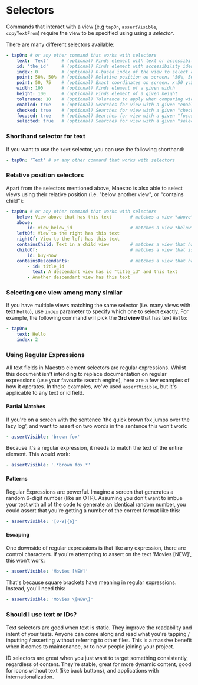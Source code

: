 # Selectors

Commands that interact with a view (e.g `tapOn`, `assertVisible`, `copyTextFrom`) require the view to be specified using using a _selector_.

There are many different selectors available:

```yaml
- tapOn: # or any other command that works with selectors
    text: 'Text'     # (optional) Finds element with text or accessibility text that matches the regular expression
    id: 'the_id'     # (optional) Finds element with accessibility identifier that matches the regular expression
    index: 0         # (optional) 0-based index of the view to select among those that match all other criteria
    point: 50%, 50%  # (optional) Relative position on screen. "50%, 50%" is the middle of screen
    point: 50, 75    # (optional) Exact coordinates on screen. x:50 y:50, in pixels
    width: 100       # (optional) Finds element of a given width
    height: 100      # (optional) Finds element of a given height
    tolerance: 10    # (optional) Tolerance to apply when comparing width and height
    enabled: true    # (optional) Searches for view with a given "enabled" state
    checked: true    # (optional) Searches for view with a given "checked" state
    focused: true    # (optional) Searches for view with a given "focused" state
    selected: true   # (optional) Searches for view with a given "selected" state
```

### Shorthand selector for text

If you want to use the `text` selector, you can use the following shorthand:

```yaml
- tapOn: 'Text' # or any other command that works with selectors
```

### Relative position selectors

Apart from the selectors mentioned above, Maestro is also able to select views using their relative position (i.e. "below another view", or "contains child"):

```yaml
- tapOn: # or any other command that works with selectors
    below: View above that has this text       # matches a view *above* that has the given text
    above:
        id: view_below_id                      # matches a view *below* that has the given id
    leftOf: View to the right has this text
    rightOf: View to the left has this text
    containsChild: Text in a child view        # matches a view that has a *direct* child view with the given text
    childOf:                                   # matches a view that is a child of a view with id "buy-now"
        id: buy-now
    containsDescendants:                       # matches a view that has all the descendant views given below
        - id: title_id
          text: A descendant view has id "title_id" and this text
        - Another descendant view has this text
```

### Selecting one view among many similar

If you have multiple views matching the same selector (i.e. many views with text `Hello`), use `index` parameter to specify which one to select exactly. For example, the following command will pick the **3rd view** that has text `Hello`:

```yaml
- tapOn:
    text: Hello
    index: 2
```

### Using Regular Expressions

All text fields in Maestro element selectors are regular expressions. Whilst this document isn't intending to replace documentation on regular expressions (use your favourite search engine), here are a few examples of how it operates. In these examples, we've used `assertVisible`, but it's applicable to any text or id field.

#### Partial Matches

If you're on a screen with the sentence 'the quick brown fox jumps over the lazy log', and want to assert on two words in the sentence this won't work:

```yaml
- assertVisible: 'brown fox'
```

Because it's a regular expression, it needs to match the text of the entire element. This would work:

```yaml
- assertVisible: '.*brown fox.*'
```

#### Patterns

Regular Expressions are powerful. Imagine a screen that generates a random 6-digit number (like an OTP). Assuming you don't want to imbue your test with all of the code to generate an identical random number, you could assert that you're getting a number of the correct format like this:

```yaml
- assertVisible: '[0-9]{6}'
```

#### Escaping

One downside of regular expressions is that like any expression, there are control characters. If you're attempting to assert on the text 'Movies \[NEW]', this won't work:

```yaml
- assertVisible: 'Movies [NEW]'
```

That's because square brackets have meaning in regular expressions. Instead, you'll need this:

```yaml
- assertVisible: 'Movies \[NEW\]'
```



### Should I use text or IDs?

Text selectors are good when text is static. They improve the readability and intent of your tests. Anyone can come along and read what you're tapping / inputting / asserting without referring to other files. This is a massive benefit when it comes to maintenance, or to new people joining your project.

ID selectors are great when you just want to target something consistently, regardless of content. They're stable, great for more dynamic content, good for icons without text (like back buttons), and applications with internationalization.
